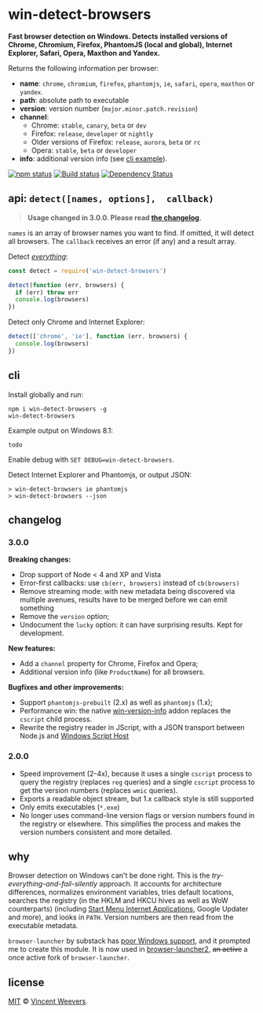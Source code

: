 # win-detect-browsers

**Fast browser detection on Windows. Detects installed versions of Chrome, Chromium, Firefox, PhantomJS (local and global), Internet Explorer, Safari, Opera, Maxthon and Yandex.**

Returns the following information per browser:

- **name**: `chrome`, `chromium`, `firefox`, `phantomjs`, `ie`, `safari`, `opera`, `maxthon` or `yandex`.
- **path**: absolute path to executable
- **version**: version number (`major.minor.patch.revision`)
- **channel**:
  - Chrome: `stable`, `canary`, `beta` or `dev`
  - Firefox: `release`, `developer` or `nightly`
  - Older versions of Firefox: `release`, `aurora`, `beta` or `rc`
  - Opera: `stable`, `beta` or `developer`
- **info**: additional version info (see [cli example](#cli)).

[![npm status](http://img.shields.io/npm/v/win-detect-browsers.svg?style=flat-square)](https://www.npmjs.org/package/win-detect-browsers) [![Build status](https://img.shields.io/appveyor/ci/vweevers/win-detect-browsers.svg?style=flat-square)](https://ci.appveyor.com/project/vweevers/win-detect-browsers) [![Dependency Status](https://img.shields.io/david/vweevers/win-detect-browsers.svg?style=flat-square)](https://david-dm.org/vweevers/win-detect-browsers)

## api: `detect([names, options],  callback)`

> **Usage changed in 3.0.0. Please read [the changelog](#300).**

`names` is an array of browser names you want to find. If omitted, it will detect all browsers. The `callback` receives an error (if any) and a result array.

Detect *[everything](http://youtu.be/k1yvvNvlXtg)*:

```js
const detect = require('win-detect-browsers')

detect(function (err, browsers) {
  if (err) throw err
  console.log(browsers)
})
```

Detect only Chrome and Internet Explorer:

```js
detect(['chrome', 'ie'], function (err, browsers) {
  console.log(browsers)
})
```

## cli

Install globally and run:

    npm i win-detect-browsers -g
    win-detect-browsers

Example output on Windows 8.1:

```
todo
```

Enable debug with `SET DEBUG=win-detect-browsers`.

Detect Internet Explorer and Phantomjs, or output JSON:

```
> win-detect-browsers ie phantomjs
> win-detect-browsers --json
```

## changelog

### 3.0.0

**Breaking changes:**

- Drop support of Node < 4 and XP and Vista
- Error-first callbacks: use `cb(err, browsers)` instead of `cb(browsers)`
- Remove streaming mode: with new metadata being discovered via multiple avenues, results have to be merged before we can emit something
- Remove the `version` option;
- Undocument the `lucky` option: it can have surprising results. Kept for development.

**New features:**

- Add a `channel` property for Chrome, Firefox and Opera;
- Additional version info (like `ProductName`) for all browsers.

**Bugfixes and other improvements:**

- Support `phantomjs-prebuilt` (2.x) as well as `phantomjs` (1.x);
- Performance win: the native [win-version-info](https://www.npmjs.org/package/win-version-info) addon replaces the `cscript` child process.
- Rewrite the registry reader in JScript, with a JSON transport between Node.js and [Windows Script Host](https://en.wikipedia.org/wiki/Windows_Script_Host)

### 2.0.0

- Speed improvement (2-4x), because it uses a single `cscript` process to query the registry (replaces `reg` queries) and a single `cscript` process to get the version numbers (replaces `wmic` queries).
- Exports a readable object stream, but 1.x callback style is still supported
- Only emits executables (`*.exe`)
- No longer uses command-line version flags or version numbers found in the registry or elsewhere. This simplifies the process and makes the version numbers consistent and more detailed.

## why

Browser detection on Windows can't be done right. This is the *try-everything-and-fail-silently* approach. It accounts for architecture differences, normalizes environment variables, tries default locations, searches the registry (in the HKLM and HKCU hives as well as WoW counterparts) (including [Start Menu Internet Applications](http://msdn.microsoft.com/en-us/library/windows/desktop/dd203067(v=vs.85).aspx), Google Updater and more), and looks in `PATH`. Version numbers are then read from the executable metadata.

`browser-launcher` by substack has [poor Windows support](https://github.com/substack/browser-launcher/issues/7), and it prompted me to create this module. It is now used in [browser-launcher2](https://github.com/benderjs/browser-launcher2), ~~an active~~ a once active fork of `browser-launcher`.

## license

[MIT](http://opensource.org/licenses/MIT) © [Vincent Weevers](http://vincentweevers.nl).
